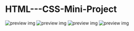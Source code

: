 # HTML---CSS-Mini-Project
![preview img](img/screenshot19.png)
![preview img](img/screenshot20.png)
![preview img](img/screenshot21.png)
![preview img](img/screenshot22.png)
